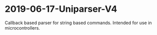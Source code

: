 # 2019-06-17-Uniparser-V4
Callback based parser for string based commands. Intended for use in microcontrollers.
